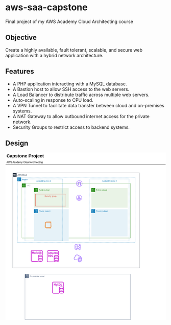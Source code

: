 # aws-saa-capstone

Final project of my AWS Academy Cloud Architecting course

## Objective

Create a highly available, fault tolerant, scalable, and secure web application with a hybrid network architecture.

## Features

- A PHP application interacting with a MySQL database.
- A Bastion host to allow SSH access to the web servers.
- A Load Balancer to distribute traffic across multiple web servers.
- Auto-scaling in response to CPU load.
- A VPN Tunnel to facilitate data transfer between cloud and on-premises systems.
- A NAT Gateway to allow outbound internet access for the private network.
- Security Groups to restrict access to backend systems.

## Design

![Topology](docs/design/export/topology-Page-1.png)
